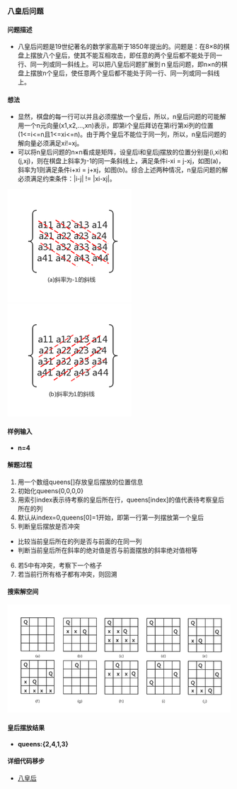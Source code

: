 ### 八皇后问题
#### 问题描述

- 八皇后问题是19世纪著名的数学家高斯于1850年提出的。问题是：在8×8的棋盘上摆放八个皇后，使其不能互相攻击，即任意的两个皇后都不能处于同一行、同一列或同一斜线上。可以把八皇后问题扩展到ｎ皇后问题，即n×n的棋盘上摆放n个皇后，使任意两个皇后都不能处于同一行、同一列或同一斜线上。

#### 想法

- 显然，棋盘的每一行可以并且必须摆放一个皇后，所以，n皇后问题的可能解用一个n元向量(x1,x2,...,xn)表示，即第i个皇后拜访在第i行第xi列的位置(1<=i<=n且1<=xi<=n)。由于两个皇后不能位于同一列，所以，n皇后问题的解向量必须满足xi!=xj。
- 可以将n皇后问题的n×n看成是矩阵，设皇后i和皇后j摆放的位置分别是(i,xi)和(j,xj)，则在棋盘上斜率为-1的同一条斜线上，满足条件i-xi = j-xj，如图(a)，斜率为1则满足条件i+xi = j+xj，如图(b)。综合上述两种情况，n皇后问题的解必须满足约束条件：|i-j| != |xi-xj|。

![斜率为-1的斜线](../../images/eight-1.png) ![斜率为1的斜线](../../images/eight1.png)

#### 样例输入

- **n=4**

#### 解题过程
1. 用一个数组queens[]存放皇后摆放的位置信息
2. 初始化queens{0,0,0,0}
3. 用索引index表示待考察的皇后所在行，queens[index]的值代表待考察皇后所在的列
4. 默认从index=0,queens[0]=1开始，即第一行第一列摆放第一个皇后
5. 判断皇后摆放是否冲突
  - 比较当前皇后所在的列是否与前面的在同一列
  - 判断当前皇后所在斜率的绝对值是否与前面摆放的斜率绝对值相等
6. 若5中有冲突，考察下一个格子
7. 若当前行所有格子都有冲突，则回溯

#### 搜索解空间

![八皇后解空间](../../images/eightQueens_space.png)

#### 皇后摆放结果

- **queens:{2,4,1,3}**

#### 详细代码移步

- [八皇后](https://github.com/Mr-Joke/Algorithm/blob/master/BackTrack/src/EightQueens.java)
